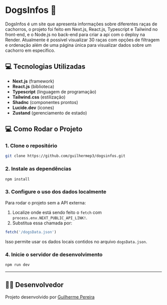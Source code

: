 # DogsInfos 🐶

DogsInfos é um site que apresenta informações sobre diferentes raças de cachorros, o projeto foi feito em Next.js, React.js, Typescript e Tailwind no front-end, e o Node.js no back-end para criar a api com o deploy na Render.
Atualmente é possível visualizar 30 raças com opções de filtragem e ordenação além de uma página única para visualizar dados sobre um cachorro em específico.

## 💻 Tecnologias Utilizadas
- **Next.js** (framework)
- **React.js** (biblioteca)
- **Typescript** (linguagem de programação)
- **Tailwind.css** (estilização)
- **Shadnc** (componentes prontos)
- **Lucide.dev** (ícones)
- **Zustand** (gerenciamento de estado)

## 💻 Como Rodar o Projeto

### 1. Clone o repositório
```bash
git clone https://github.com/guilhermep3/dogsinfos.git
```

### 2. Instale as dependências
```bash
npm install
```

### 3. Configure o uso dos dados localmente

Para rodar o projeto sem a API externa:

1. Localize onde está sendo feito o `fetch` com `process.env.NEXT_PUBLIC_API_LINK!`.
2. Substitua essa chamada por:
```ts
fetch('/dogsData.json')
```

Isso permite usar os dados locais contidos no arquivo `dogsData.json`.

### 4. Inicie o servidor de desenvolvimento
```bash
npm run dev
```

---

## 👨‍💻 Desenvolvedor

Projeto desenvolvido por [Guilherme Pereira](https://github.com/guilhermep3)